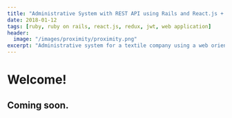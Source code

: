 ```yaml
---
title: "Administrative System with REST API using Rails and React.js + Redux"
date: 2018-01-12
tags: [ruby, ruby on rails, react.js, redux, jwt, web application]
header:
  image: "/images/proximity/proximity.png"
excerpt: "Administrative system for a textile company using a web oriented architecture with Ruby on Rails for the backend API and React.js with Redux for the frontend."
---
```


# Welcome!

## Coming soon.